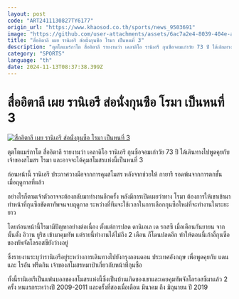 ```yaml
---
layout: post
code: "ART2411130827TY6177"
origin_url: "https://www.khaosod.co.th/sports/news_9503691"
image: "https://github.com/user-attachments/assets/6ac7a2e4-8039-404e-ae6f-e77328f449ad"
title: "สื่ออิตาลี เผย รานิเอรี ส่อนั่งกุนซือ โรมา เป็นหนที่ 3"
description: "ตุตโตแมร์กาโต สื่ออิตาลี รายงานว่า เคลาดิโอ รานิเอรี กุนซือจอมเก๋าวัย 73 ปี ได้เดินทางไปพูดคุยกับเจ้าของสโมสร โรมา และอาจจะได้คุมสโมสรแห่งนี้เป็นหนที่ 3"
category: "SPORTS"
language: "th"
date: 2024-11-13T08:37:38.399Z
---
```


# สื่ออิตาลี เผย รานิเอรี ส่อนั่งกุนซือ โรมา เป็นหนที่ 3

[![สื่ออิตาลี เผย รานิเอรี ส่อนั่งกุนซือ โรมา เป็นหนที่ 3](https://www.khaosod.co.th/wpapp/uploads/2024/11/ranie.jpg "สื่ออิตาลี เผย รานิเอรี ส่อนั่งกุนซือ โรมา เป็นหนที่ 3")](https://www.khaosod.co.th/wpapp/uploads/2024/11/ranie.jpg)

ตุตโตแมร์กาโต สื่ออิตาลี รายงานว่า เคลาดิโอ รานิเอรี กุนซือจอมเก๋าวัย 73 ปี ได้เดินทางไปพูดคุยกับเจ้าของสโมสร โรมา และอาจจะได้คุมสโมสรแห่งนี้เป็นหนที่ 3

ก่อนหน้านี้ รานิเอรี ประกาศวางมือจากการคุมสโมสร หลังจากช่วยให้ กายารี รอดพ้นจากการตกชั้น เมื่อฤดูกาลที่แล้ว

อย่างไรก็ตามเจ้าตัวอาจจะต้องกลับมาทำงานอีกครั้ง หลังมีการเปิดเผยว่าทาง โรมา ต้องการให้เขาเข้ามาทำหน้าที่กุนซือขัดตาทัพจนจบฤดูกาล ระหว่างที่ทีมจะใช้เวลาในการเลือกกุนซือใหม่ที่จะทำงานในระยะยาว

โดยก่อนหน้านี้โรมามีปัญหาอย่างต่อเนื่อง ตั้งแต่การปลด ดานิเอเล เด รอสซี เมื่อเดือนกันยายน จากนั้นตั้ง อิวาน ยูริช เข้ามาคุมทัพ แต่รายนี้ทำงานได้ไม่ถึง 2 เดือน ก็โดนปลดอีก ทำให้ตอนนี้เก้าอี้กุนซือของทัพจัลโลรอสซียังว่างอยู่

ซึ่งรายงานระบุว่ารานิเอรีอยู่ระหว่างการเดินทางไปยังกรุงลอนดอน ประเทศอังกฤษ เพื่อพูดคุยกับ แดน และ ไรอัน ฟรีดกิน เจ้าของสโมสรหมาป่าเกี่ยวกับหน้าที่กุนซือ

ทั้งนี้รานิเอเรีเป็นแฟนบอลของสโมสรแห่งนี้ซึ่งเป็นบ้านเกิดของเขาและเคยคุมทัพจัลโลรอสซีมาแล้ว 2 ครั้ง หนแรกระหว่างปี 2009-2011 และครั้งที่สองเมื่อเดือน มีนาคม ถึง มิถุนายน ปี 2019
